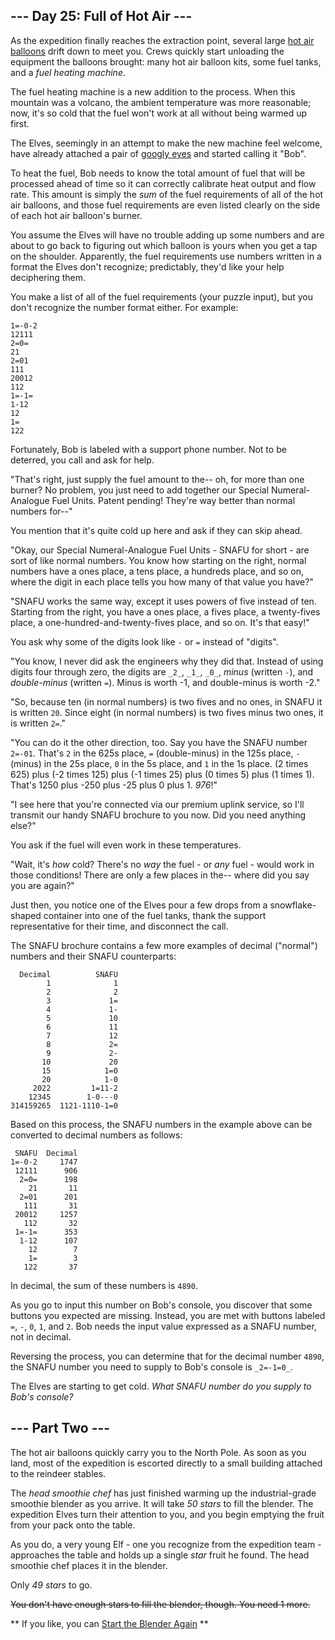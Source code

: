 ﻿## --- Day 25: Full of Hot Air ---

As the expedition finally reaches the extraction point, several large  [hot air balloons](https://en.wikipedia.org/wiki/Hot_air_balloon)  drift down to meet you. Crews quickly start unloading the equipment the balloons brought: many hot air balloon kits, some fuel tanks, and a  _fuel heating machine_.

The fuel heating machine is a new addition to the process. When this mountain was a volcano, the ambient temperature was more reasonable; now, it's so cold that the fuel won't work at all without being warmed up first.

The Elves, seemingly in an attempt to make the new machine feel welcome, have already attached a pair of  [googly eyes](https://en.wikipedia.org/wiki/Googly_eyes)  and started calling it "Bob".

To heat the fuel, Bob needs to know the total amount of fuel that will be processed ahead of time so it can correctly calibrate heat output and flow rate. This amount is simply the  _sum_  of the fuel requirements of all of the hot air balloons, and those fuel requirements are even listed clearly on the side of each hot air balloon's burner.

You assume the Elves will have no trouble adding up some numbers and are about to go back to figuring out which balloon is yours when you get a tap on the shoulder. Apparently, the fuel requirements use numbers written in a format the Elves don't recognize; predictably, they'd like your help deciphering them.

You make a list of all of the fuel requirements (your puzzle input), but you don't recognize the number format either. For example:

```
1=-0-2
12111
2=0=
21
2=01
111
20012
112
1=-1=
1-12
12
1=
122

```

Fortunately, Bob is labeled with a support phone number. Not to be deterred, you call and ask for help.

"That's right, just supply the fuel amount to the-- oh, for more than one burner? No problem, you just need to add together our Special Numeral-Analogue Fuel Units. Patent pending! They're way better than normal numbers for--"

You mention that it's quite cold up here and ask if they can skip ahead.

"Okay, our Special Numeral-Analogue Fuel Units - SNAFU for short - are sort of like normal numbers. You know how starting on the right, normal numbers have a ones place, a tens place, a hundreds place, and so on, where the digit in each place tells you how many of that value you have?"

"SNAFU works the same way, except it uses powers of five instead of ten. Starting from the right, you have a ones place, a fives place, a twenty-fives place, a one-hundred-and-twenty-fives place, and so on. It's that easy!"

You ask why some of the digits look like  `-`  or  `=`  instead of "digits".

"You know, I never did ask the engineers why they did that. Instead of using digits four through zero, the digits are  `_2_`,  `_1_`,  `_0_`,  _minus_  (written  `-`), and  _double-minus_  (written  `=`). Minus is worth -1, and double-minus is worth -2."

"So, because ten (in normal numbers) is two fives and no ones, in SNAFU it is written  `20`. Since eight (in normal numbers) is two fives minus two ones, it is written  `2=`."

"You can do it the other direction, too. Say you have the SNAFU number  `2=-01`. That's  `2`  in the 625s place,  `=`  (double-minus) in the 125s place,  `-`  (minus) in the 25s place,  `0`  in the 5s place, and  `1`  in the 1s place. (2 times 625) plus (-2 times 125) plus (-1 times 25) plus (0 times 5) plus (1 times 1). That's 1250 plus -250 plus -25 plus 0 plus 1.  _976_!"

"I see here that you're connected via our premium uplink service, so I'll transmit our handy SNAFU brochure to you now. Did you need anything else?"

You ask if the fuel will even work in these temperatures.

"Wait, it's  _how_  cold? There's no  _way_  the fuel - or  _any_  fuel - would work in those conditions! There are only a few places in the-- where did you say you are again?"

Just then, you notice one of the Elves pour a few drops from a snowflake-shaped container into one of the fuel tanks, thank the support representative for their time, and disconnect the call.

The SNAFU brochure contains a few more examples of decimal ("normal") numbers and their SNAFU counterparts:

```
  Decimal          SNAFU
        1              1
        2              2
        3             1=
        4             1-
        5             10
        6             11
        7             12
        8             2=
        9             2-
       10             20
       15            1=0
       20            1-0
     2022         1=11-2
    12345        1-0---0
314159265  1121-1110-1=0

```

Based on this process, the SNAFU numbers in the example above can be converted to decimal numbers as follows:

```
 SNAFU  Decimal
1=-0-2     1747
 12111      906
  2=0=      198
    21       11
  2=01      201
   111       31
 20012     1257
   112       32
 1=-1=      353
  1-12      107
    12        7
    1=        3
   122       37

```

In decimal, the sum of these numbers is  `4890`.

As you go to input this number on Bob's console, you discover that some buttons you expected are missing. Instead, you are met with buttons labeled  `=`,  `-`,  `0`,  `1`, and  `2`. Bob needs the input value expressed as a SNAFU number, not in decimal.

Reversing the process, you can determine that for the decimal number  `4890`, the SNAFU number you need to supply to Bob's console is  `_2=-1=0_`.

The Elves are starting to get cold.  _What SNAFU number do you supply to Bob's console?_

## --- Part Two ---

The  hot air balloons  quickly carry you to the North Pole. As soon as you land, most of the expedition is escorted directly to a small building attached to the reindeer stables.

The  _head smoothie chef_  has just finished warming up the industrial-grade smoothie blender as you arrive. It will take  _50 stars_  to fill the blender. The expedition Elves turn their attention to you, and you begin emptying the fruit from your pack onto the table.

As you do, a very young Elf - one you recognize from the expedition team - approaches the table and holds up a single  _star_  fruit he found. The head smoothie chef places it in the blender.

Only  _49 stars_  to go.

~~You don't have enough stars to fill the blender, though. You need 1 more.~~

** If you like, you can [Start the Blender Again](https://adventofcode.com/2022/day/25/answer) ** 


